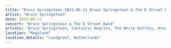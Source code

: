 ```yaml
---
title: "Bruce Springsteen_2023-06-11_Bruce Springsteen & The E Street Band"
artist: "Bruce Springsteen"
date: 2023-06-11
concert: "Bruce Springsteen & The E Street Band"
artists: "Bruce Springsteen, Fantastic Negrito, The White Buffalo, Bruce Springsteen & The E Street Band, Sam Fender"
location: "Megaland"
location_details: "Landgraaf, Netherlands"
---
```

